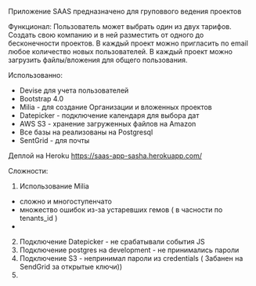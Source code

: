 Приложение SAAS 
предназначено для груповвого ведения проектов 


Функционал:
Пользователь может выбрать один из двух тарифов. 
Создать свою компанию и в ней разместить от одного до бесконечности проектов.
В каждый проект можно пригласить по email любое количество новых пользователей.
В каждый проект можно загрузить файлы/вложения для общего пользования.


Использованно:
- Devise для учета пользователей
- Bootstrap 4.0 
- Milia - для создание Организации и вложенных проектов
- Datepicker - подключение календаря для выбора дат
- AWS S3 - хранение загруженных файлов на Amazon
- Все базы на реализованы на Postgresql
- SentGrid  - для почты 

Деплой на Heroku https://saas-app-sasha.herokuapp.com/  


Сложности: 
1)  Использование Milia
 - сложно и многоступенчато
 - множество ошибок из-за устаревших гемов ( в часности по tenants_id )
 - 
2) Подключение Datepicker - не срабатывали события JS 
3) Подключение postgres на development  - не принимались пароли
4) Подключение S3 - непринимал пароли из credentials  ( Забанен на SendGrid за открытые ключи))
5) 
